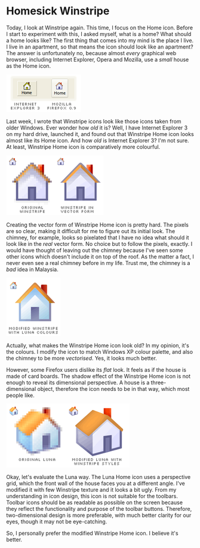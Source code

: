 Homesick Winstripe
===

Today, I look at Winstripe again. This time, I focus on the Home icon. Before I start to experiment with this, I asked myself, what is a home? What should a home looks like? The first thing that comes into my mind is the place I live. I live in an apartment, so that means the icon should look like an apartment? The answer is unfortunately no, because almost *every* graphical web browser, including Internet Explorer, Opera and Mozilla, use a *small* house as the Home icon.

![two Home buttons, one is from Internet Explorer 3, the other is from Mozilla Firefox 0.9](/blog/images/screenshots/software/internet_explorer_3_mozilla_firefox_09_home_button.png)

Last week, I wrote that Winstripe icons look like those icons taken from older Windows. Ever wonder how *old* it is? Well, I have Internet Explorer 3 on my hard drive, launched it, and found out that Winstripe Home icon looks almost like its Home icon. And how *old* is Internet Explorer 3? I'm not sure. At least, Winstripe Home icon is comparatively more colourful.

![two Winstripe Home icons, one is original, the other is derived into vector form](/blog/images/artwork/icons/winstripe_home_icon_vector_form.png)

Creating the vector form of Winstripe Home icon is pretty hard. The pixels are so clear, making it difficult for me to figure out its initial look. The chimney, for example, looks so pixelated that I have no idea what should it look like in the *real* vector form. No choice but to follow the pixels, exactly. I would have thought of leaving out the chimney because I've seen some other icons which doesn't include it on top of the roof. As the matter a fact, I never even see a real chimney before in my life. Trust me, the chimney is a *bad* idea in Malaysia.

![modified Winstripe Home icon, applied with Luna colours](/blog/images/artwork/icons/winstripe_home_icon_modified.png)

Actually, what makes the Winstripe Home icon look old? In my opinion, it's the colours. I modify the icon to match Windows XP colour palette, and also the chimney to be more *vectorised*. Yes, it looks much better.

However, some Firefox users dislike its *flat* look. It feels as if the house is made of card boards. The shadow effect of the Winstripe Home icon is not enough to reveal its dimensional perspective. A house is a three-dimensional object, therefore the icon needs to be in that way, which most people like.

![two icons, one is the Luna Home icon, the other is the modified Luna Home icon applied with Winstripe styles](/blog/images/artwork/icons/luna_winstripe_home_icon_modified.png)

Okay, let's evaluate the Luna way. The Luna Home icon uses a perspective grid, which the front wall of the house faces you at a different angle. I've modified it with few Winstripe texture and it looks a bit ugly. From my understanding in icon design, this icon is not suitable for the toolbars. Toolbar icons should be as readable as possible on the screen because they reflect the functionality and purpose of the toolbar buttons. Therefore, two-dimensional design is more preferable, with much better clarity for our eyes, though it may not be eye-catching.

So, I personally prefer the modified Winstripe Home icon. I believe it's better.